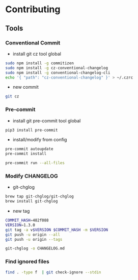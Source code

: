 # Contributing

## Tools

### Conventional Commit

- install git cz tool global

```sh
sudo npm install -g commitizen
sudo npm install -g cz-conventional-changelog
sudo npm install -g conventional-changelog-cli
echo '{ "path": "cz-conventional-changelog" }' > ~/.czrc
```

- new commit

```sh
git cz
```

### Pre-commit

- install git pre-commit tool global

```sh
pip3 install pre-commit
```

- install/modify from config

```sh
pre-commit autoupdate
pre-commit install
```

```sh
pre-commit run --all-files
```

### Modify CHANGELOG

- git-chglog

```sh
brew tap git-chglog/git-chglog
brew install git-chglog
```

- new tag

```sh
COMMIT_HASH=482f088
VERSION=1.3.0
git tag -a v$VERSION $COMMIT_HASH -m $VERSION
git push -u origin --all
git push -u origin --tags
```

```sh
git-chglog -o CHANGELOG.md
```

### Find ignored files

```sh
find . -type f  | git check-ignore --stdin
```
